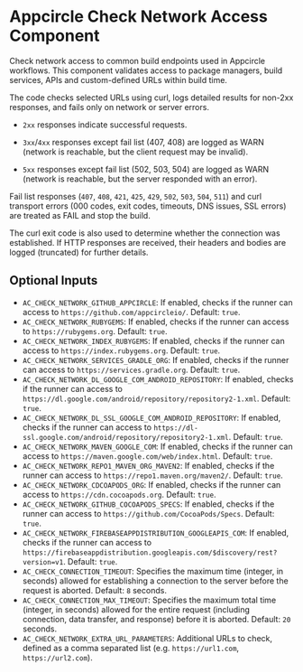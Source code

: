 # Appcircle Check Network Access Component

Check network access to common build endpoints used in Appcircle workflows. This component validates access to package managers, build services, APIs and custom-defined URLs within build time.

The code checks selected URLs using curl, logs detailed results for non-2xx responses, and fails only on network or server errors.

- `2xx` responses indicate successful requests.

- `3xx`/`4xx` responses except fail list (407, 408) are logged as WARN (network is reachable, but the client request may be invalid).

- `5xx` responses except fail list (502, 503, 504) are logged as WARN (network is reachable, but the server responded with an error).

Fail list responses (`407`, `408`, `421`, `425`, `429`, `502`, `503`, `504`, `511`) and curl transport errors (000 codes, exit codes, timeouts, DNS issues, SSL errors) are treated as FAIL and stop the build.

The curl exit code is also used to determine whether the connection was established. If HTTP responses are received, their headers and bodies are logged (truncated) for further details.

## Optional Inputs

- `AC_CHECK_NETWORK_GITHUB_APPCIRCLE`: If enabled, checks if the runner can access to `https://github.com/appcircleio/`. Default: `true`.
- `AC_CHECK_NETWORK_RUBYGEMS`: If enabled, checks if the runner can access to `https://rubygems.org`. Default: `true`.
- `AC_CHECK_NETWORK_INDEX_RUBYGEMS`: If enabled, checks if the runner can access to `https://index.rubygems.org`. Default: `true`.
- `AC_CHECK_NETWORK_SERVICES_GRADLE_ORG`: If enabled, checks if the runner can access to `https://services.gradle.org`. Default: `true`.
- `AC_CHECK_NETWORK_DL_GOOGLE_COM_ANDROID_REPOSITORY`: If enabled, checks if the runner can access to `https://dl.google.com/android/repository/repository2-1.xml`. Default: `true`.
- `AC_CHECK_NETWORK_DL_SSL_GOOGLE_COM_ANDROID_REPOSITORY`: If enabled, checks if the runner can access to `https://dl-ssl.google.com/android/repository/repository2-1.xml`. Default: `true`.
- `AC_CHECK_NETWORK_MAVEN_GOOGLE_COM`: If enabled, checks if the runner can access to `https://maven.google.com/web/index.html`. Default: `true`.
- `AC_CHECK_NETWORK_REPO1_MAVEN_ORG_MAVEN2`: If enabled, checks if the runner can access to `https://repo1.maven.org/maven2/`. Default: `true`.
- `AC_CHECK_NETWORK_CDCOAPODS_ORG`: If enabled, checks if the runner can access to `https://cdn.cocoapods.org`. Default: `true`.
- `AC_CHECK_NETWORK_GITHUB_COCOAPODS_SPECS`: If enabled, checks if the runner can access to `https://github.com/CocoaPods/Specs`. Default: `true`.
- `AC_CHECK_NETWORK_FIREBASEAPPDISTRIBUTION_GOOGLEAPIS_COM`: If enabled, checks if the runner can access to `https://firebaseappdistribution.googleapis.com/$discovery/rest?version=v1`. Default: `true`.
- `AC_CHECK_CONNECTION_TIMEOUT`: Specifies the maximum time (integer, in seconds) allowed for establishing a connection to the server before the request is aborted. Default: `8` seconds.
- `AC_CHECK_CONNECTION_MAX_TIMEOUT`: Specifies the maximum total time (integer, in seconds) allowed for the entire request (including connection, data transfer, and response) before it is aborted. Default: `20` seconds.
- `AC_CHECK_NETWORK_EXTRA_URL_PARAMETERS`: Additional URLs to check, defined as a comma separated list (e.g. `https://url1.com`, `https://url2.com`).